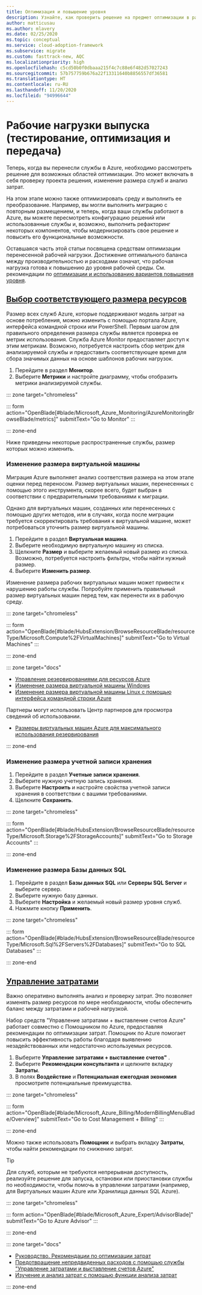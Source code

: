 ```yaml
---
title: Оптимизация и повышение уровня
description: Узнайте, как проверить решение на предмет оптимизации в различных аспектах, включая проект решения, выбор правильного размера служб и анализ затрат.
author: matticusau
ms.author: mlavery
ms.date: 02/25/2020
ms.topic: conceptual
ms.service: cloud-adoption-framework
ms.subservice: migrate
ms.custom: fasttrack-new, AQC
ms.localizationpriority: high
ms.openlocfilehash: c5cd50b0f0dbaaa215f4c7c88e6f482d57027243
ms.sourcegitcommit: 57b757759b676a22f13311640b8856557df36581
ms.translationtype: HT
ms.contentlocale: ru-RU
ms.lasthandoff: 11/20/2020
ms.locfileid: "94996644"
---
```

<!-- markdownlint-disable DOCSMD001 -->

# <a name="release-workloads-test-optimize-and-handoff"></a>Рабочие нагрузки выпуска (тестирование, оптимизация и передача)

Теперь, когда вы перенесли службы в Azure, необходимо рассмотреть решение для возможных областей оптимизации. Это может включать в себя проверку проекта решения, изменение размера служб и анализ затрат.

На этом этапе можно также оптимизировать среду и выполнить ее преобразование. Например, вы могли выполнить миграцию с повторным размещением, и теперь, когда ваши службы работают в Azure, вы можете пересмотреть конфигурацию решений или использованные службы и, возможно, выполнить рефакторинг некоторых компонентов, чтобы модернизировать свое решение и повысить его функциональные возможности.

Оставшаяся часть этой статьи посвящена средствам оптимизации перенесенной рабочей нагрузки. Достижение оптимального баланса между производительностью и расходами означат, что рабочая нагрузка готова к повышению до уровня рабочей среды. См. рекомендации по [оптимизации и использованию вариантов повышения уровня](../migration-considerations/optimize/index.md).

## <a name="right-size-assets"></a>[Выбор соответствующего размера ресурсов](#tab/optimize)

Размер всех служб Azure, которые поддерживают модель затрат на основе потребления, можно изменить с помощью портала Azure, интерфейса командной строки или PowerShell. Первым шагом для правильного определения размера службы является проверка ее метрик использования. Служба Azure Monitor предоставляет доступ к этим метрикам. Возможно, потребуется настроить сбор метрик для анализируемой службы и предоставить соответствующее время для сбора значимых данных на основе шаблонов рабочих нагрузок.

1. Перейдите в раздел **Монитор**.
1. Выберите **Метрики** и настройте диаграмму, чтобы отобразить метрики анализируемой службы.

::: zone target="chromeless"

::: form action="OpenBlade[#blade/Microsoft_Azure_Monitoring/AzureMonitoringBrowseBlade/metrics]" submitText="Go to Monitor" :::

::: zone-end

Ниже приведены некоторые распространенные службы, размер которых можно изменить.

### <a name="resize-a-virtual-machine"></a>Изменение размера виртуальной машины

Миграция Azure выполняет анализ соответствия размера на этом этапе оценки перед переносом. Размер виртуальных машин, перенесенных с помощью этого инструмента, скорее всего, будет выбран в соответствии с предварительными требованиями к миграции.

Однако для виртуальных машин, созданных или перенесенных с помощью других методов, или в случаях, когда после миграции требуется скорректировать требования к виртуальной машине, может потребоваться уточнить размер виртуальной машины.

1. Перейдите в раздел **Виртуальная машина**.
1. Выберите необходимую виртуальную машину из списка.
1. Щелкните **Размер** и выберите желаемый новый размер из списка. Возможно, потребуется настроить фильтры, чтобы найти нужный размер.
1. Выберите **Изменить размер**.

Изменение размера рабочих виртуальных машин может привести к нарушению работы службы. Попробуйте применить правильный размер виртуальных машин перед тем, как перенести их в рабочую среду.

::: zone target="chromeless"

::: form action="OpenBlade[#blade/HubsExtension/BrowseResourceBlade/resourceType/Microsoft.Compute%2FVirtualMachines]" submitText="Go to Virtual Machines" :::

::: zone-end

::: zone target="docs"

- [Управление резервированиями для ресурсов Azure](/azure/billing/billing-manage-reserved-vm-instance)
- [Изменение размера виртуальной машины Windows](/azure/virtual-machines/windows/resize-vm)
- [Изменение размера виртуальной машины Linux с помощью интерфейса командной строки Azure](/azure/virtual-machines/linux/change-vm-size)

Партнеры могут использовать Центр партнеров для просмотра сведений об использовании.

- [Размеры виртуальных машин Azure для максимального использования резервирования](/partner-center/azure-usage)

::: zone-end

### <a name="resize-a-storage-account"></a>Изменение размера учетной записи хранения

1. Перейдите в раздел **Учетные записи хранения**.
1. Выберите нужную учетную запись хранения.
1. Выберите **Настроить** и настройте свойства учетной записи хранения в соответствии с вашими требованиями.
1. Щелкните **Сохранить**.

::: zone target="chromeless"

::: form action="OpenBlade[#blade/HubsExtension/BrowseResourceBlade/resourceType/Microsoft.Storage%2FStorageAccounts]" submitText="Go to Storage Accounts" :::

::: zone-end

### <a name="resize-a-sql-database"></a>Изменение размера Базы данных SQL

1. Перейдите в раздел **Базы данных SQL** или **Серверы SQL Server** и выберите сервер.
1. Выберите нужную базу данных.
1. Выберите **Настройка** и желаемый новый размер уровня служб.
1. Нажмите кнопку **Применить**.

::: zone target="chromeless"

::: form action="OpenBlade[#blade/HubsExtension/BrowseResourceBlade/resourceType/Microsoft.Sql%2FServers%2FDatabases]" submitText="Go to SQL Databases" :::

::: zone-end

## <a name="cost-management"></a>[Управление затратами](#tab/ManageCost)

Важно оперативно выполнять анализ и проверку затрат. Это позволяет изменять размер ресурсов по мере необходимости, чтобы обеспечить баланс между затратами и рабочей нагрузкой.

Набор средств "Управление затратами + выставление счетов Azure" работает совместно с Помощником по Azure, предоставляя рекомендации по оптимизации затрат. Помощник по Azure помогает повысить эффективность работы благодаря выявлению незадействованных или недостаточно используемых ресурсов.

1. Выберите **Управление затратами + выставление счетов"** .
1. Выберите **Рекомендации консультанта** и щелкните вкладку **Затраты**.
1. В полях **Воздействие** и **Потенциальная ежегодная экономия** просмотрите потенциальные преимущества.

::: zone target="chromeless"

::: form action="OpenBlade[#blade/Microsoft_Azure_Billing/ModernBillingMenuBlade/Overview]" submitText="Go to Cost Management + Billing" :::

::: zone-end

Можно также использовать **Помощник** и выбрать вкладку **Затраты**, чтобы найти рекомендации по снижению затрат.

> [!TIP]
> Для служб, которым не требуются непрерывная доступность, реализуйте решение для запуска, остановки или приостановки службы по необходимости, чтобы помочь в управлении затратами (например, для Виртуальных машин Azure или Хранилища данных SQL Azure).
>

::: zone target="chromeless"

::: form action="OpenBlade[#blade/Microsoft_Azure_Expert/AdvisorBlade]" submitText="Go to Azure Advisor" :::

::: zone-end

::: zone target="docs"

- [Руководство. Рекомендации по оптимизации затрат](/azure/cost-management-billing/costs/tutorial-acm-opt-recommendations)
- [Предотвращение непредвиденных расходов с помощью службы "Управление затратами и выставление счетов Azure"](/azure/billing/billing-getting-started)
- [Изучение и анализ затрат с помощью функции анализа затрат](/azure/cost-management/quick-acm-cost-analysis)

::: zone-end
